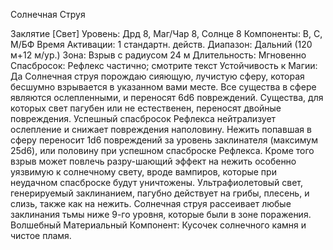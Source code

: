 
Солнечная Струя

Заклятие [Свет]
Уровень: Дрд 8, Маг/Чар 8, Солнце 8
Компоненты: В, С, М/БФ
Время Активации: 1 стандартн. действ.
Диапазон: Дальний (120 м+12 м/ур.)
Зона: Взрыв с радиусом 24 м
Длительность: Мгновенно
Спасбросок: Рефлекс частично;
смотрите текст
Устойчивость к Магии: Да
Солнечная струя порождаю сияющую,
лучистую сферу, которая бесшумно
взрывается в указанном вами месте. Все
существа в сфере являются ослепленными, и переносят 6d6 повреждений.
Существа, для которых свет пагубен
или не естественен, переносят двойные
повреждения. Успешный спасбросок
Рефлекса нейтрализует ослепление и
снижает повреждения наполовину.
Нежить попавшая в сферу переносит
1d6 повреждений за уровень заклинателя (максимум 25d6), или половину при
успешном спасброске Рефлекса. Кроме
того взрыв может повлечь разру-шающий эффект на нежить особенно уязвимую к солнечному свету, вроде вампиров, которые при неудачном спасброске
будут уничтожены.
Ультрафиолетовый свет, генерируемый заклинанием, пагубно действует
на грибы, плесень, и слизь, также как
на нежить.
Солнечная струя рассеивает любые
заклинания тьмы ниже 9-го уровня, которые были в зоне поражения.
Волшебный Материальный Компонент: Кусочек солнечного камня и чистое пламя.